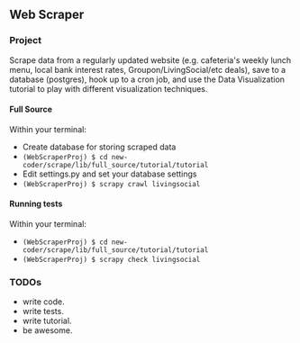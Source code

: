 ## Web Scraper

### Project
Scrape data from a regularly updated website (e.g. cafeteria's weekly lunch menu, local bank interest rates, Groupon/LivingSocial/etc deals), save to a database (postgres), hook up to a cron job, and use the Data Visualization tutorial to play with different visualization techniques.

#### Full Source
Within your terminal:

* Create database for storing scraped data
* `(WebScraperProj) $ cd new-coder/scrape/lib/full_source/tutorial/tutorial`
* Edit settings.py and set your database settings
* `(WebScraperProj) $ scrapy crawl livingsocial`

#### Running tests
Within your terminal:

* `(WebScraperProj) $ cd new-coder/scrape/lib/full_source/tutorial/tutorial`
* `(WebScraperProj) $ scrapy check livingsocial`

### TODOs
* write code.
* write tests.
* write tutorial.
* be awesome.
